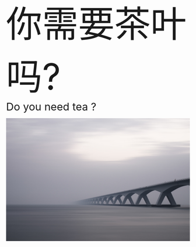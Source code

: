 <div style="font-size: 99px;">你需要茶叶吗?</div>
<div style="font-size: 29px;">Do you need tea ?</div>

![](images/v1.jpg)